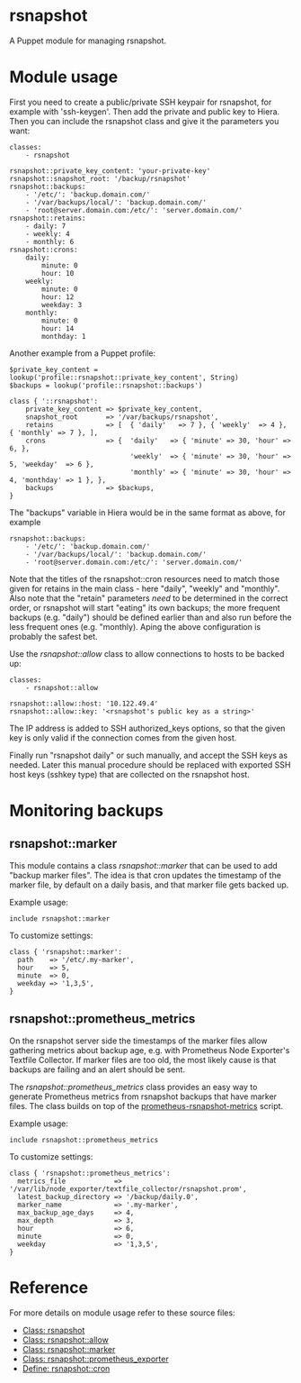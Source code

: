 # rsnapshot

A Puppet module for managing rsnapshot.

# Module usage

First you need to create a public/private SSH keypair for rsnapshot, for
example with 'ssh-keygen'. Then add the private and public key to Hiera. Then
you can include the rsnapshot class and give it the parameters you want:

    classes:
        - rsnapshot

    rsnapshot::private_key_content: 'your-private-key'
    rsnapshot::snapshot_root: '/backup/rsnapshot'
    rsnapshot::backups:
        - '/etc/': 'backup.domain.com/'
        - '/var/backups/local/': 'backup.domain.com/'
        - 'root@server.domain.com:/etc/': 'server.domain.com/'
    rsnapshot::retains:
        - daily: 7
        - weekly: 4
        - monthly: 6
    rsnapshot::crons:
        daily:
            minute: 0
            hour: 10
        weekly:
            minute: 0
            hour: 12
            weekday: 3
        monthly:
            minute: 0
            hour: 14
            monthday: 1

Another example from a Puppet profile:

    $private_key_content = lookup('profile::rsnapshot::private_key_content', String)
    $backups = lookup('profile::rsnapshot::backups')    

    class { '::rsnapshot':
        private_key_content => $private_key_content,
        snapshot_root       => '/var/backups/rsnapshot',
        retains             => [  { 'daily'   => 7 }, { 'weekly'  => 4 }, { 'monthly' => 7 }, ],
        crons               => {  'daily'   => { 'minute' => 30, 'hour' => 6, },
                                  'weekly'  => { 'minute' => 30, 'hour' => 5, 'weekday'  => 6 },
                                  'monthly' => { 'minute' => 30, 'hour' => 4, 'monthday' => 1 }, },
        backups             => $backups, 
    }

The "backups" variable in Hiera would be in the same format as above, 
for example

    rsnapshot::backups:
        - '/etc/': 'backup.domain.com/'
        - '/var/backups/local/': 'backup.domain.com/'
        - 'root@server.domain.com:/etc/': 'server.domain.com/'

Note that the titles of the rsnapshot::cron resources need to match those given 
for retains in the main class - here "daily", "weekly" and "monthly". Also note 
that the "retain" parameters _need_ to be determined in the correct order, or 
rsnapshot will start "eating" its own backups; the more frequent backups (e.g. 
"daily") should be defined earlier than and also run before the less frequent 
ones (e.g. "monthly). Aping the above configuration is probably the safest bet.

Use the _rsnapshot::allow_ class to allow connections to hosts to be backed up:

    classes:
        - rsnapshot::allow
    
    rsnapshot::allow::host: '10.122.49.4'
    rsnapshot::allow::key: '<rsnapshot's public key as a string>'

The IP address is added to SSH authorized_keys options, so that the given key is 
only valid if the connection comes from the given host.

Finally run "rsnapshot daily" or such manually, and accept the SSH keys as 
needed. Later this manual procedure should be replaced with exported SSH host 
keys (sshkey type) that are collected on the rsnapshot host.

# Monitoring backups

## rsnapshot::marker

This module contains a class *rsnapshot::marker* that can be used to add
"backup marker files". The idea is that cron updates the timestamp of the
marker file, by default on a daily basis, and that marker file gets backed up.

Example usage:

```
include rsnapshot::marker
```

To customize settings:

```
class { 'rsnapshot::marker':
  path    => '/etc/.my-marker',
  hour    => 5,
  minute  => 0,
  weekday => '1,3,5',
}
```

## rsnapshot::prometheus_metrics

On the rsnapshot server side the timestamps of the marker files allow gathering
metrics about backup age, e.g. with Prometheus Node Exporter's Textfile
Collector. If marker files are too old, the most likely cause is that backups
are failing and an alert should be sent.

The *rsnapshot::prometheus_metrics* class provides an easy way to generate
Prometheus metrics from rsnapshot backups that have marker files. The class
builds on top of the
[prometheus-rsnapshot-metrics](https://github.com/Puppet-Finland/prometheus-rsnapshot-metrics)
script.

Example usage:

```
include rsnapshot::prometheus_metrics
```

To customize settings:

```
class { 'rsnapshot::prometheus_metrics':
  metrics_file            => '/var/lib/node_exporter/textfile_collector/rsnapshot.prom',
  latest_backup_directory => '/backup/daily.0',
  marker_name             => '.my-marker',
  max_backup_age_days     => 4,
  max_depth               => 3,
  hour                    => 6,
  minute                  => 0,
  weekday                 => '1,3,5',
}
```

# Reference

For more details on module usage refer to these source files:

* [Class: rsnapshot](manifests/init.pp)
* [Class: rsnapshot::allow](manifests/allow.pp)
* [Class: rsnapshot::marker](manifests/marker.pp)
* [Class: rsnapshot::prometheus_exporter](manifests/prometheus_exporter.pp)
* [Define: rsnapshot::cron](manifests/cron.pp)

